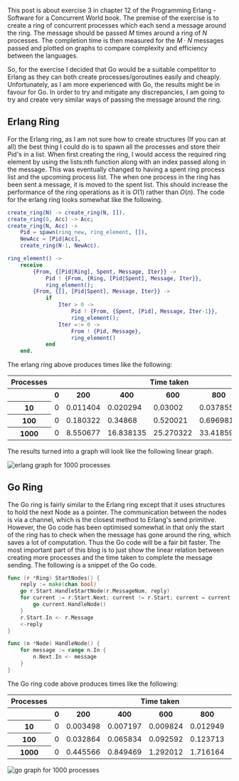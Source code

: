 This post is about exercise 3 in chapter 12 of the Programming Erlang - Software for a Concurrent World book. The premise of the exercise is to create a ring of concurrent processes which each send a message around the ring. The message should be passed $M$ times around a ring of $N$ processes. The completion time is then measured for the $M \cdot N$ messages passed and plotted on graphs to compare complexity and efficiency between the languages.

So, for the exercise I decided that Go would be a suitable competitor to Erlang as they can both create processes/goroutines easily and cheaply. Unfortunately, as I am more experienced with Go, the results might be in favour for Go. In order to try and mitigate any discrepancies, I am going to try and create very similar ways of passing the message around the ring.

## Erlang Ring

For the Erlang ring, as I am not sure how to create structures (If you can at all) the best thing I could do is to spawn all the processes and store their Pid's in a list. When first creating the ring, I would access the required ring element by using the lists:nth function along with an index passed along in the message. This was eventually changed to having a spent ring process list and the upcoming process list. The when one process in the ring has been sent a message, it is moved to the spent list. This should increase the performance of the ring operations as it is $O(1)$ rather than $O(n).$ The code for the erlang ring looks somewhat like the following.

```erlang
create_ring(N) -> create_ring(N, []).
create_ring(0, Acc) -> Acc;
create_ring(N, Acc) -> 
    Pid = spawn(ring_new, ring_element, []),
    NewAcc = [Pid|Acc],
    create_ring(N-1, NewAcc).

ring_element() -> 
    receive 
        {From, {[Pid|Ring], Spent, Message, Iter}} ->
            Pid ! {From, {Ring, [Pid|Spent], Message, Iter}},
            ring_element();
        {From, {[], [Pid|Spent], Message, Iter}} ->
            if 
                Iter > 0 ->
                    Pid ! {From, {Spent, [Pid], Message, Iter-1}},
                    ring_element();
                Iter =:= 0 ->
                    From ! {Pid, Message},
                    ring_element()
            end
    end.
```

The erlang ring above produces times like the following:
<html>
    <table>
        <tr>
            <th>Processes</th>
            <th colspan=6>Time taken</th>
        </tr>
        <tr>
            <th></th>
            <th>0</th>
            <th>200</th>
            <th>400</th>
            <th>600</th>
            <th>800</th>
            <th>1000</th>
        </tr>
        <tr>
            <th>10</th>
            <td>0</td>
            <td>0.011404</td>
            <td>0.020294</td>
            <td>0.03002</td>
            <td>0.037855</td>
            <td>0.049618</td>
        </tr>
        <tr>
            <th>100</th>
            <td>0</td>
            <td>0.180322</td>
            <td>0.34868</td>
            <td>0.520021</td>
            <td>0.696981</td>
            <td>0.901608</td>
        </tr>
        <tr>
            <th>1000</th>
            <td>0</td>
            <td>8.550677</td>
            <td>16.838135</td>
            <td>25.270322</td>
            <td>33.418593</td>
            <td>41.724593</td>
        </tr>
    </table>
</html>

The results turned into a graph will look like the following linear graph.

![erlang graph for 1000 processes](/blogs/erlang-ring/images/erlang-1000.png)

## Go Ring

The Go ring is fairly similar to the Erlang ring except that it uses structures to hold the next Node as a pointer. The communication between the nodes is via a channel, which is the closest method to Erlang's send primitive. However, the Go code has been optimised somewhat in that only the start of the ring has to check when the message has gone around the ring, which saves a lot of computation. Thus the Go code will be a fair bit faster. The most important part of this blog is to just show the linear relation between creating more processes and the time taken to complete the message sending. The following is a snippet of the Go code.

```go 
func (r *Ring) StartNodes() {
    reply := make(chan bool)
    go r.Start.HandleStartNode(r.MessageNum, reply)
    for current := r.Start.Next; current != r.Start; current = current.Next {
        go current.HandleNode()
    }
    r.Start.In <- r.Message
    <-reply
}

func (n *Node) HandleNode() {
    for message := range n.In {
        n.Next.In <- message
    }
}
```

The Go ring code above produces times like the following:
<html>
    <table>
        <tr>
            <th>Processes</th>
            <th colspan=6>Time taken</th>
        </tr>
        <tr>
            <th></th>
            <th>0</th>
            <th>200</th>
            <th>400</th>
            <th>600</th>
            <th>800</th>
            <th>1000</th>
        </tr>
        <tr>
            <th>10</th>
            <td>0</td>
            <td>0.003498</td>
            <td>0.007197</td>
            <td>0.009824</td>
            <td>0.012949</td>
            <td>0.01512</td>
        </tr>
        <tr>
            <th>100</th>
            <td>0</td>
            <td>0.032864</td>
            <td>0.065834</td>
            <td>0.092592</td>
            <td>0.123713</td>
            <td>0.14895</td>
        </tr>
        <tr>
            <th>1000</th>
            <td>0</td>
            <td>0.445566</td>
            <td>0.849469</td>
            <td>1.292012</td>
            <td>1.716164</td>
            <td>2.160614</td>
        </tr>
    </table>
</html>

![go graph for 1000 processes](/blogs/erlang-ring/images/go-1000.png)

